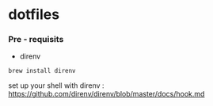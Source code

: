 # dotfiles

### Pre - requisits

- direnv

```
brew install direnv
```
set up your shell with direnv : https://github.com/direnv/direnv/blob/master/docs/hook.md



